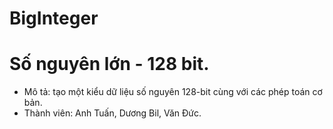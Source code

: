 # BigInteger
# Số nguyên lớn - 128 bit.
- Mô tả: tạo một kiểu dữ liệu số nguyên 128-bit cùng với các phép toán cơ bản.
- Thành viên: Anh Tuấn, Dương Bil, Văn Đức.
